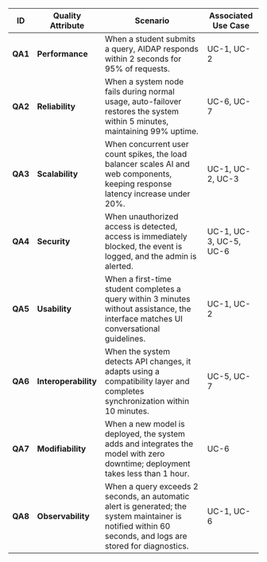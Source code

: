 | ID      | Quality Attribute    | Scenario                                                                                                                                                   | Associated Use Case    |
| ------- | -------------------- | ---------------------------------------------------------------------------------------------------------------------------------------------------------- | ---------------------- |
| **QA1** | **Performance**      | When a student submits a query, AIDAP responds within 2 seconds for 95% of requests.                                                                       | UC-1, UC-2             |
| **QA2** | **Reliability**      | When a system node fails during normal usage, auto-failover restores the system within 5 minutes, maintaining 99% uptime.                                  | UC-6, UC-7             |
| **QA3** | **Scalability**      | When concurrent user count spikes, the load balancer scales AI and web components, keeping response latency increase under 20%.                            | UC-1, UC-2, UC-3       |
| **QA4** | **Security**         | When unauthorized access is detected, access is immediately blocked, the event is logged, and the admin is alerted.                                        | UC-1, UC-3, UC-5, UC-6 |
| **QA5** | **Usability**        | When a first-time student completes a query within 3 minutes without assistance, the interface matches UI conversational guidelines.                       | UC-1, UC-2             |
| **QA6** | **Interoperability** | When the system detects API changes, it adapts using a compatibility layer and completes synchronization within 10 minutes.                                | UC-5, UC-7             |
| **QA7** | **Modifiability**    | When a new model is deployed, the system adds and integrates the model with zero downtime; deployment takes less than 1 hour.                              | UC-6                   |
| **QA8** | **Observability**    | When a query exceeds 2 seconds, an automatic alert is generated; the system maintainer is notified within 60 seconds, and logs are stored for diagnostics. | UC-1, UC-6             |
